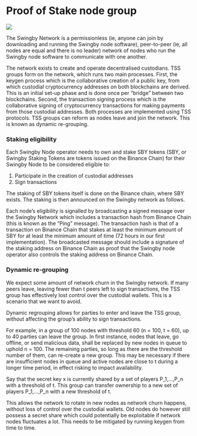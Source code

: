 # Proof of Stake node group

  


![](https://lh3.googleusercontent.com/upSpkhha2NfOYYwO20uSNTTa6rH9Gkk0rJ7V5cQ6PCFsgFsxwK4B456SJuN264iU5OWM4BlhQuFtJEaPMYZWsveYHzYWH_QXhPRZMTCP-G77mSAhlepDdVxBJ7LHyM_b7aNkCrsw)

The Swingby Network is a permissionless \(ie, anyone can join by downloading and running the Swingby node software\), peer-to-peer \(ie, all nodes are equal and there is no leader\) network of nodes who run the Swingby node software to communicate with one another.

The network exists to create and operate decentralised custodians. TSS groups form on the network, which runs two main processes.  First, the keygen process which is the collaborative creation of a public key, from which custodial cryptocurrency addresses on both blockchains are derived.  This is an initial set-up phase and is done once per “bridge” between two blockchains. Second, the transaction signing process which is the collaborative signing of cryptocurrency transactions for making payments from those custodial addresses.  Both processes are implemented using TSS protocols. TSS groups can reform as nodes leave and join the network. This is known as dynamic re-grouping.

### **Staking eligibility**

Each Swingby Node operator needs to own and stake SBY tokens \(SBY, or Swingby Staking Tokens are tokens issued on the Binance Chain\) for their Swingby Node to be considered eligible to:

1. Participate in the creation of custodial addresses
2. Sign transactions

The staking of SBY tokens itself is done on the Binance chain, where SBY exists.  The staking is then announced on the Swingby network as follows.

Each node’s eligibility is signalled by broadcasting a signed message over the Swingby Network which includes a transaction hash from Binance Chain \(this is known as the “Ping” message\).  The transaction hash is that of a transaction on Binance Chain that stakes at least the minimum amount of SBY for at least the minimum amount of time \(72 hours in our first implementation\).  The broadcasted message should include a signature of the staking address on Binance Chain as proof that the Swingby node operator also controls the staking address on Binance Chain.

### **Dynamic re-grouping**

We expect some amount of network churn in the Swingby network.  If many peers leave, leaving fewer than t peers left to sign transactions, the TSS group has effectively lost control over the custodial wallets. This is a scenario that we want to avoid.

Dynamic regrouping allows for parties to enter and leave the TSS group, without affecting the group’s ability to sign transactions.

For example, in a group of 100 nodes with threshold 60 \(n = 100, t = 60\), up to 40 parties can leave the group. In first instance, nodes that leave, go offline, or send malicious data, shall be replaced by new nodes in queue to uphold n = 100. The remaining parties, so long as there are the threshold number of them, can re-create a new group. This may be necessary if there are insufficient nodes in queue and active nodes are close to t during a longer time period, in effect risking to impact availability.

Say that the secret key x is currently shared by a set of players P\_1,…,P\_n with a threshold of t. This group can transfer ownership to a new set of players P\_1,…,P\_n with a new threshold of t.

This allows the network to rotate in new nodes as network churn happens, without loss of control over the custodial wallets. Old nodes do however still possess a secret share which could potentially be exploitable if network nodes fluctuates a lot. This needs to be mitigated by running keygen from time to time.  
  
  



